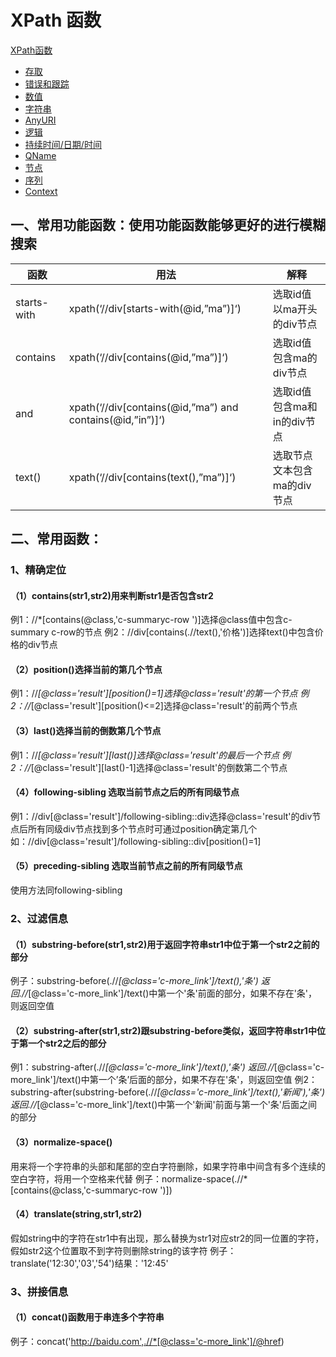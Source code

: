 # XPath 函数

[XPath函数](https://www.w3school.com.cn/xpath/xpath_functions.asp#accessor)



- [存取](https://www.w3school.com.cn/xpath/xpath_functions.asp#accessor)
- [错误和跟踪](https://www.w3school.com.cn/xpath/xpath_functions.asp#error)
- [数值](https://www.w3school.com.cn/xpath/xpath_functions.asp#numeric)
- [字符串](https://www.w3school.com.cn/xpath/xpath_functions.asp#string)
- [AnyURI](https://www.w3school.com.cn/xpath/xpath_functions.asp#anyuri)
- [逻辑](https://www.w3school.com.cn/xpath/xpath_functions.asp#boolean)
- [持续时间/日期/时间](https://www.w3school.com.cn/xpath/xpath_functions.asp#datetime)
- [QName](https://www.w3school.com.cn/xpath/xpath_functions.asp#qname)
- [节点](https://www.w3school.com.cn/xpath/xpath_functions.asp#node)
- [序列](https://www.w3school.com.cn/xpath/xpath_functions.asp#sequence)
- [Context](https://www.w3school.com.cn/xpath/xpath_functions.asp#context)



## 一、常用功能函数：使用功能函数能够更好的进行模糊搜索

| 函数        | 用法                                                      | 解释                        |
| ----------- | --------------------------------------------------------- | --------------------------- |
| starts-with | xpath(‘//div[starts-with(@id,”ma”)]‘)                     | 选取id值以ma开头的div节点   |
| contains    | xpath(‘//div[contains(@id,”ma”)]‘)                        | 选取id值包含ma的div节点     |
| and         | xpath(‘//div[contains(@id,”ma”) and contains(@id,”in”)]‘) | 选取id值包含ma和in的div节点 |
| text()      | xpath(‘//div[contains(text(),”ma”)]‘)                     | 选取节点文本包含ma的div节点 |

## 二、常用函数：

###  1、精确定位

#### （1）contains(str1,str2)用来判断str1是否包含str2

例1：//*[contains(@class,'c-summaryc-row ')]选择@class值中包含c-summary c-row的节点
例2：//div[contains(.//text(),'价格')]选择text()中包含价格的div节点

#### （2）position()选择当前的第几个节点

例1：//*[@class='result'][position()=1]选择@class='result'的第一个节点
例2：//*[@class='result'][position()<=2]选择@class='result'的前两个节点

#### （3）last()选择当前的倒数第几个节点

例1：//*[@class='result'][last()]选择@class='result'的最后一个节点
例2：//*[@class='result'][last()-1]选择@class='result'的倒数第二个节点

#### （4）following-sibling 选取当前节点之后的所有同级节点

例1：//div[@class='result']/following-sibling::div选择@class='result'的div节点后所有同级div节点找到多个节点时可通过position确定第几个如：//div[@class='result']/following-sibling::div[position()=1]

#### （5）preceding-sibling 选取当前节点之前的所有同级节点

使用方法同following-sibling

### 2、过滤信息

#### （1）substring-before(str1,str2)用于返回字符串str1中位于第一个str2之前的部分

例子：substring-before(.//*[@class='c-more_link']/text(),'条')
返回.//*[@class='c-more_link']/text()中第一个'条'前面的部分，如果不存在'条'，则返回空值

#### （2）substring-after(str1,str2)跟substring-before类似，返回字符串str1中位于第一个str2之后的部分

例1：substring-after(.//*[@class='c-more_link']/text(),'条')
返回.//*[@class='c-more_link']/text()中第一个’条’后面的部分，如果不存在'条'，则返回空值
例2：substring-after(substring-before(.//*[@class='c-more_link']/text(),'新闻'),'条')
返回.//*[@class='c-more_link']/text()中第一个'新闻'前面与第一个'条'后面之间的部分

#### （3）normalize-space()

用来将一个字符串的头部和尾部的空白字符删除，如果字符串中间含有多个连续的空白字符，将用一个空格来代替
例子：normalize-space(.//*[contains(@class,'c-summaryc-row ')])

#### （4）translate(string,str1,str2)

假如string中的字符在str1中有出现，那么替换为str1对应str2的同一位置的字符，假如str2这个位置取不到字符则删除string的该字符
例子：translate('12:30','03','54')结果：'12:45'

### 3、拼接信息

#### （1）concat()函数用于串连多个字符串

例子：concat('http://baidu.com',.//*[@class='c-more_link']/@href)